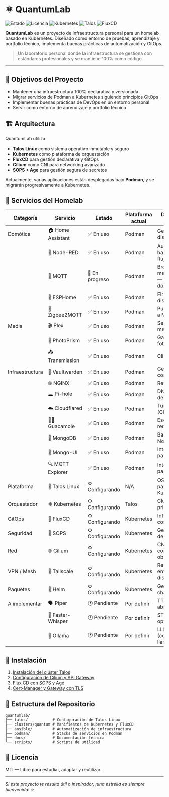 # ⚛️ QuantumLab

![Estado](https://img.shields.io/badge/Estado-En%20Desarrollo-yellow)
![Licencia](https://img.shields.io/badge/Licencia-MIT-blue)
![Kubernetes](https://img.shields.io/badge/Kubernetes-v1.34.0-326CE5?logo=kubernetes&logoColor=white)
![Talos](https://img.shields.io/badge/Talos-v1.11.1-lightgrey?logo=linux&logoColor=white)
![FluxCD](https://img.shields.io/badge/FluxCD-v2.6.4-4353ff?logo=flux&logoColor=white)

**QuantumLab** es un proyecto de infraestructura personal para un homelab basado en Kubernetes.
Diseñado como entorno de pruebas, aprendizaje y portfolio técnico, implementa buenas prácticas de automatización y GitOps.

> Un laboratorio personal donde la infraestructura se gestiona con estándares profesionales y se mantiene 100% como código.

---

## 🎯 Objetivos del Proyecto

- Mantener una infraestructura 100% declarativa y versionada
- Migrar servicios de Podman a Kubernetes siguiendo principios GitOps
- Implementar buenas prácticas de DevOps en un entorno personal
- Servir como entorno de aprendizaje y portfolio técnico

## 🏗️ Arquitectura

QuantumLab utiliza:
- **Talos Linux** como sistema operativo inmutable y seguro
- **Kubernetes** como plataforma de orquestación
- **FluxCD** para gestión declarativa y GitOps
- **Cilium** como CNI para networking avanzado
- **SOPS + Age** para gestión segura de secretos

Actualmente, varias aplicaciones están desplegadas bajo **Podman**, y se migrarán progresivamente a Kubernetes.

## 🧰 Servicios del Homelab

| Categoría         | Servicio            | Estado         | Plataforma actual    | Descripción breve                        |
|------------------|---------------------|----------------|----------------------|------------------------------------------|
| Domótica          | 🏠 Home Assistant    | ✅ En uso       | Podman               | Gestión de dispositivos IoT              |
|                   | 🔄 Node-RED          | ✅ En uso       | Podman               | Automatización basada en flujos          |
|                   | 📡 MQTT              | 🔧 En progreso  | Podman  | Broker de mensajería IoT — [docs/mqtt.md](docs/mqtt.md) |
|                   | 🔌 ESPHome           | ✅ En uso       | Podman               | Firmware para dispositivos IoT           |
|                   | 🧿 Zigbee2MQTT       | ✅ En uso       | Podman               | Puente Zigbee a MQTT                     |
| Media             | 🎬 Plex              | ✅ En uso       | Podman               | Servidor de medios                       |
|                   | 📸 PhotoPrism        | ✅ En uso       | Podman               | Galería de fotos privada                 |
|                   | 📤 Transmission      | ✅ En uso       | Podman               | Cliente torrent                          |
| Infraestructura   | 🔐 Vaultwarden       | ✅ En uso       | Podman               | Gestor de contraseñas                    |
|                   | 🌐 NGINX             | ✅ En uso       | Podman               | Reverse proxy                            |
|                   | 🕳️ Pi-hole           | ✅ En uso       | Podman               | DNS y bloqueo de anuncios                |
|                   | ☁️ Cloudflared       | ✅ En uso       | Podman               | Tunnel seguro (Cloudflare)               |
|                   | 🧑‍💻 Guacamole         | ✅ En uso       | Podman               | Escritorio remoto vía web                |
|                   | 🍃 MongoDB           | ✅ En uso       | Podman               | Base de datos NoSQL                      |
|                   | 🧪 Mongo-UI          | ✅ En uso       | Podman               | Interfaz web para MongoDB                |
|                   | 🔍 MQTT Explorer     | ✅ En uso       | Podman               | Interfaz visual para MQTT                |
| Plataforma        | 🐧 Talos Linux       | ⚙️ Configurando | N/A                  | OS minimalista para Kubernetes           |
| Orquestador       | ☸️ Kubernetes        | ⚙️ Configurando | Talos                | Cluster principal                        |
| GitOps            | 🔄 FluxCD            | ⚙️ Configurando | Kubernetes           | Infraestructura como código              |
| Seguridad         | 🧾 SOPS              | ⚙️ Configurando | Kubernetes           | Gestión segura de secretos               |
| Red               | 🌐 Cilium            | ⚙️ Configurando | Kubernetes           | CNI avanzado con observabilidad          |
| VPN / Mesh        | 🧠 Tailscale         | ⚙️ Configurando | Kubernetes           | Red privada entre dispositivos           |
| Paquetes          | 🎯 Helm              | ⚙️ Configurando | Kubernetes           | Gestión de charts                        |
| A implementar     | 🗣️ Piper             | 🕐 Pendiente    | Por definir          | TTS de código abierto                    |
|                   | 🧠 Faster-Whisper    | 🕐 Pendiente    | Por definir          | STT optimizado                           |
|                   | 🤖 Ollama            | 🕐 Pendiente    | Por definir          | LLMs locales (como llama.cpp)            |

## 🚀 Instalación

1. [Instalación del clúster Talos](docs/talos-bootstrap.md)
2. [Configuración de Cilium y API Gateway](docs/cilium-api-gateway.md)
3. [Flux CD con SOPS y Age](docs/bootstrap-fluxcd-sops-age.md)
4. [Cert-Manager y Gateway con TLS](docs/cert-manager-routes.md)

## 📂 Estructura del Repositorio

```
quantumlab/
├── talos/           # Configuración de Talos Linux
├── clusters/quantum # Manifiestos de Kubernetes y FluxCD
├── ansible/         # Automatización de infraestructura
├── podman/          # Stacks de servicios en Podman
├── docs/            # Documentación técnica
└── scripts/         # Scripts de utilidad
```

## 📄 Licencia

MIT — Libre para estudiar, adaptar y reutilizar.

---

*Si este proyecto te resulta útil o inspirador, ¡una estrella es siempre bienvenida! ⭐*